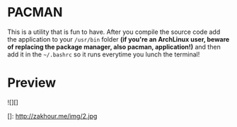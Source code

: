 PACMAN
======

This is a utility that is fun to have. After you compile the source code
add the application to your `/usr/bin` folder **(if you're an ArchLinux
user, beware of replacing the package manager, also pacman, application!)** and then add it in the
`~/.bashrc` so it runs everytime you lunch the terminal!

Preview
=======

![][]

  []: http://zakhour.me/img/2.jpg
